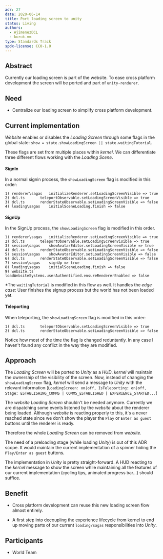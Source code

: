 ```yaml
---
adr: 27
date: 2020-06-14
title: Port loading screen to unity
status: Living
authors:
  - AjimenezDCL
  - kuruk-mm
type: Standards Track
spdx-license: CC0-1.0
---
```


## Abstract

Currently our loading screen is part of the website. To ease cross platform development the screen will be ported and
part of `unity-renderer`.

## Need

- Centralize our loading screen to simplify cross platform development.

## Current implementation

_Website_ enables or disables the _Loading Screen_ through some flags in the global state: `show = state.showLoadingScreen || state.waitingTutorial`.

These flags are set from multiple places within _kernel_. We can differentiate three different flows working with the _Loading Scene_.

#### SignIn

In a normal signin process, the `showLoadingScreen` flag is modified in this order:

```
1) renderer\sagas	initializeRenderer.setLoadingScreenVisible => true
2) dcl.ts		teleportObservable.setLoadingScreenVisible => true
3) dcl.ts		renderStateObservable.setLoadingScreenVisible => false
4) loading\sagas	initialSceneLoading.finish => false
```

#### SignUp

In the SignUp process, the `showLoadingScreen` flag is modified in this order.

```
1) renderer\sagas	initializeRenderer.setLoadingScreenVisible => true
2) dcl.ts		teleportObservable.setLoadingScreenVisible => true
3) session\sagas	showAvatarEditor.setLoadingScreenVisible => true
4) dcl.ts		renderStateObservable.setLoadingScreenVisible => false
5) session\sagas	showAvatarEditor.setLoadingScreenVisible => false
6) dcl.ts		renderStateObservable.setLoadingScreenVisible => false
7) session\sagas	signUp => true
8) loading\sagas	initialSceneLoading.finish => false
9) website.ts		loadWebsiteSystems.userAuthentified.ensureRendererEnabled => false
```

\*The `waitingTutorial` is modified in this flow as well. It handles the _edge case_: User finishes the signup process but the world has not been loaded yet.

#### Teleporting

When teleporting, the `showLoadingScreen` flag is modified in this order:

```
1) dcl.ts		teleportObservable.setLoadingScreenVisible => true
2) dcl.ts		renderStateObservable.setLoadingScreenVisible => false
```

Notice how most of the time the flag is changed reduntantly. In any case I haven't found any conflict in the way they are modified.

## Approach

The _Loading Screen_ will be ported to _Unity_ as a _HUD_. _kernel_ will maintain the ownership of the visibility of the screen. Now, instead of changing the `showLoadingScreen` flag, _kernel_ will send a message to _Unity_ with the relevant information (`LoadingScreen: on|off, IsTeleporting: on|off, Stage: ESTABLISHING_COMMS | COMMS_ESTABLISHED | EXPERIENCE_STARTED...`)

The _website_ _Loading Screen_ shouldn't be needed anymore. Currently we are dispatching some events listened by the _website_ about the renderer being loaded. Although _website_ is reacting properly to this, it's a never reached state since we don't show the player the `Play` or `Enter as guest` buttons until the renderer is ready.

Therefore the whole _Loading Screen_ can be removed from _website_.

The need of a preloading stage (while loading _Unity_) is out of this ADR scope. It would maintain the current implementation of a spinner hiding the `Play/Enter as guest` buttons.

The implementation in _Unity_ is pretty straight-forward. A HUD reacting to the _kernel_ message to show the screen while maintaining all the features of our current implementation (cycling tips, animated progress bar...) should suffice.

## Benefit

- Cross platform development can reuse this new loading screen flow almost entirely.

- A first step into decoupling the experience lifecycle from kernel to end up moving parts of our current `loading/sagas` responsibilities into _Unity_.

## Participants

- World Team
